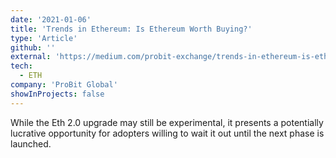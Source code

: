 ```yaml
---
date: '2021-01-06'
title: 'Trends in Ethereum: Is Ethereum Worth Buying?'
type: 'Article'
github: ''
external: 'https://medium.com/probit-exchange/trends-in-ethereum-is-ethereum-worth-buying-1b64a68de1f8'
tech:
  - ETH
company: 'ProBit Global'
showInProjects: false
---
```


While the Eth 2.0 upgrade may still be experimental, it presents a potentially lucrative opportunity for adopters willing to wait it out until the next phase is launched.
